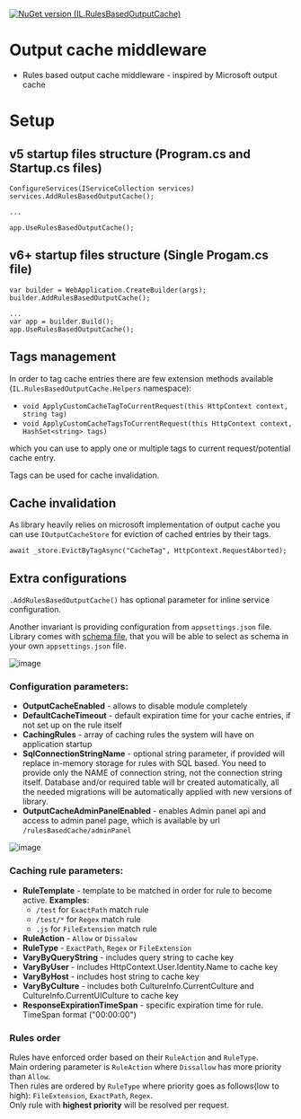 [![NuGet version (IL.RulesBasedOutputCache)](https://img.shields.io/nuget/v/IL.RulesBasedOutputCache.svg?style=flat-square)](https://www.nuget.org/packages/IL.RulesBasedOutputCache/)
# Output cache middleware

* Rules based output cache middleware - inspired by Microsoft output cache

# Setup

## v5 startup files structure (Program.cs and Startup.cs files)
```
ConfigureServices(IServiceCollection services)
services.AddRulesBasedOutputCache();

...

app.UseRulesBasedOutputCache();
```

## v6+ startup files structure (Single Progam.cs file)

```
var builder = WebApplication.CreateBuilder(args);
builder.AddRulesBasedOutputCache();

...
var app = builder.Build();
app.UseRulesBasedOutputCache();
```

## Tags management

In order to tag cache entries there are few extension methods available (`IL.RulesBasedOutputCache.Helpers` namespace):
- `void ApplyCustomCacheTagToCurrentRequest(this HttpContext context, string tag)`
- `void ApplyCustomCacheTagsToCurrentRequest(this HttpContext context, HashSet<string> tags)`

which you can use to apply one or multiple tags to current request/potential cache entry.

Tags can be used for cache invalidation.

## Cache invalidation

As library heavily relies on microsoft implementation of output cache you can use `IOutputCacheStore` for eviction of cached entries by their tags.

```
await _store.EvictByTagAsync("CacheTag", HttpContext.RequestAborted);
```

## Extra configurations

`.AddRulesBasedOutputCache()` has optional parameter for inline service configuration.

Another invariant is providing configuration from `appsettings.json` file.
Library comes with [schema file](https://github.com/lelekaihor/IL.RulesBasedOutputCache/blob/main/Code/appsettings.outputcache.schema.json), that you will be able to select as schema in your own `appsettings.json` file.

![image](https://github.com/lelekaihor/IL.RulesBasedOutputCache/assets/67684686/73181010-30d2-4228-96eb-c3d2d9530ecb)

### Configuration parameters:
- **OutputCacheEnabled** - allows to disable module completely
- **DefaultCacheTimeout** - default expiration time for your cache entries, if not set up on the rule itself
- **CachingRules** - array of caching rules the system will have on application startup
- **SqlConnectionStringName** - optional string parameter, if provided will replace in-memory storage for rules with SQL based. You need to provide only the NAME of connection string, not the connection string itself. Database and/or required table will br created automatically, all the needed migrations will be automatically applied with new versions of library.
- **OutputCacheAdminPanelEnabled** - enables Admin panel api and access to admin panel page, which is available by url `/rulesBasedCache/adminPanel`

![image](https://github.com/lelekaihor/IL.RulesBasedOutputCache/assets/67684686/4cbfb29e-3b1d-479b-a2ae-129b6146f54c)

### Caching rule parameters:

- **RuleTemplate** - template to be matched in order for rule to become active. **Examples**:
    - `/test` for `ExactPath` match rule
    - `/test/*` for `Regex` match rule
    - `.js` for `FileExtension` match rule
- **RuleAction** - `Allow` or `Dissalow`
- **RuleType** - `ExactPath`, `Regex` or `FileExtension`
- **VaryByQueryString** - includes query string to cache key
- **VaryByUser** - includes HttpContext.User.Identity.Name to cache key
- **VaryByHost** - includes host string to cache key
- **VaryByCulture** - includes both CultureInfo.CurrentCulture and CultureInfo.CurrentUICulture to cache key
- **ResponseExpirationTimeSpan** - specific expiration time for rule. TimeSpan format ("00:00:00")

### Rules order

Rules have enforced order based on their `RuleAction` and `RuleType`. <br/>
Main ordering parameter is `RuleAction` where `Dissallow` has more priority than `Allow`. <br/>
Then rules are ordered by `RuleType` where priority goes as follows(low to high): `FileExtension`, `ExactPath`, `Regex`. <br/>
Only rule with **highest priority** will be resolved per request.
